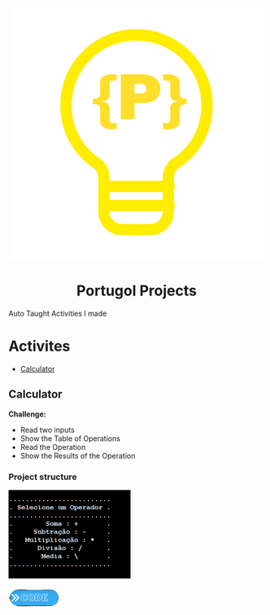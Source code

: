 <p align="center">
  <img src="Portugol_logo.png" />
</p>
<h1 align="center">Portugol Projects</h1>

Auto Taught Activities I made

Activites
=================
<!--ts-->
   * [Calculator](#calculator)
<!--te-->
## Calculator
**Challenge:**
* Read two inputs 
* Show the Table of Operations
* Read the Operation
* Show the Results of the Operation

### Project structure
![image prompt](Calculator/Prompt.PNG)
>
<a href="https://github.com/VictorL-Santos/PortugolProjects/commit/65509dab691d0f3ec859fd4a3cd28e41e7477c71"> <img src="button.png"> </a>
